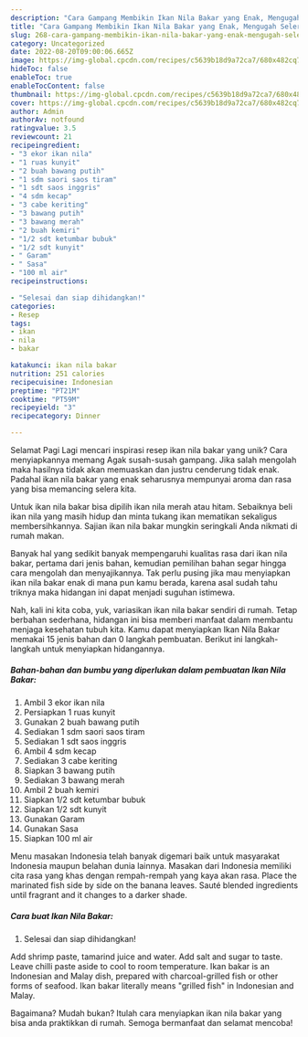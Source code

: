 ```yaml
---
description: "Cara Gampang Membikin Ikan Nila Bakar yang Enak, Mengugah Selera"
title: "Cara Gampang Membikin Ikan Nila Bakar yang Enak, Mengugah Selera"
slug: 268-cara-gampang-membikin-ikan-nila-bakar-yang-enak-mengugah-selera
category: Uncategorized
date: 2022-08-20T09:00:06.665Z
image: https://img-global.cpcdn.com/recipes/c5639b18d9a72ca7/680x482cq70/ikan-nila-bakar-foto-resep-utama.jpg
hideToc: false
enableToc: true
enableTocContent: false
thumbnail: https://img-global.cpcdn.com/recipes/c5639b18d9a72ca7/680x482cq70/ikan-nila-bakar-foto-resep-utama.jpg
cover: https://img-global.cpcdn.com/recipes/c5639b18d9a72ca7/680x482cq70/ikan-nila-bakar-foto-resep-utama.jpg
author: Admin
authorAv: notfound
ratingvalue: 3.5
reviewcount: 21
recipeingredient:
- "3 ekor ikan nila"
- "1 ruas kunyit"
- "2 buah bawang putih"
- "1 sdm saori saos tiram"
- "1 sdt saos inggris"
- "4 sdm kecap"
- "3 cabe keriting"
- "3 bawang putih"
- "3 bawang merah"
- "2 buah kemiri"
- "1/2 sdt ketumbar bubuk"
- "1/2 sdt kunyit"
- " Garam"
- " Sasa"
- "100 ml air"
recipeinstructions:

- "Selesai dan siap dihidangkan!"
categories:
- Resep
tags:
- ikan
- nila
- bakar

katakunci: ikan nila bakar 
nutrition: 251 calories
recipecuisine: Indonesian
preptime: "PT21M"
cooktime: "PT59M"
recipeyield: "3"
recipecategory: Dinner

---
```



Selamat Pagi Lagi mencari inspirasi resep ikan nila bakar yang unik? Cara menyiapkannya memang Agak susah-susah gampang. Jika salah mengolah maka hasilnya tidak akan memuaskan dan justru cenderung tidak enak. Padahal ikan nila bakar yang enak seharusnya mempunyai aroma dan rasa yang bisa memancing selera kita.


Untuk ikan nila bakar bisa dipilih ikan nila merah atau hitam. Sebaiknya beli ikan nila yang masih hidup dan minta tukang ikan mematikan sekaligus membersihkannya. Sajian ikan nila bakar mungkin seringkali Anda nikmati di rumah makan.

Banyak hal yang sedikit banyak mempengaruhi kualitas rasa dari ikan nila bakar, pertama dari jenis bahan, kemudian pemilihan bahan segar hingga cara mengolah dan menyajikannya. Tak perlu pusing jika mau menyiapkan ikan nila bakar enak di mana pun kamu berada, karena asal sudah tahu triknya maka hidangan ini dapat menjadi suguhan istimewa.


Nah, kali ini kita coba, yuk, variasikan ikan nila bakar sendiri di rumah. Tetap berbahan sederhana, hidangan ini bisa memberi manfaat dalam membantu menjaga kesehatan tubuh kita. Kamu dapat menyiapkan Ikan Nila Bakar memakai 15 jenis bahan dan 0 langkah pembuatan. Berikut ini langkah-langkah untuk menyiapkan hidangannya.

<!--inarticleads1-->

##### Bahan-bahan dan bumbu yang diperlukan dalam pembuatan Ikan Nila Bakar:

1. Ambil 3 ekor ikan nila
1. Persiapkan 1 ruas kunyit
1. Gunakan 2 buah bawang putih
1. Sediakan 1 sdm saori saos tiram
1. Sediakan 1 sdt saos inggris
1. Ambil 4 sdm kecap
1. Sediakan 3 cabe keriting
1. Siapkan 3 bawang putih
1. Sediakan 3 bawang merah
1. Ambil 2 buah kemiri
1. Siapkan 1/2 sdt ketumbar bubuk
1. Siapkan 1/2 sdt kunyit
1. Gunakan  Garam
1. Gunakan  Sasa
1. Siapkan 100 ml air


Menu masakan Indonesia telah banyak digemari baik untuk masyarakat Indonesia maupun belahan dunia lainnya. Masakan dari Indonesia memiliki cita rasa yang khas dengan rempah-rempah yang kaya akan rasa. Place the marinated fish side by side on the banana leaves. Sauté blended ingredients until fragrant and it changes to a darker shade. 

<!--inarticleads2-->

##### Cara buat Ikan Nila Bakar:


1. Selesai dan siap dihidangkan!

Add shrimp paste, tamarind juice and water. Add salt and sugar to taste. Leave chilli paste aside to cool to room temperature. Ikan bakar is an Indonesian and Malay dish, prepared with charcoal-grilled fish or other forms of seafood. Ikan bakar literally means &#34;grilled fish&#34; in Indonesian and Malay. 

Bagaimana? Mudah bukan? Itulah cara menyiapkan ikan nila bakar yang bisa anda praktikkan di rumah. Semoga bermanfaat dan selamat mencoba!
